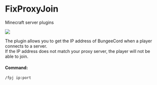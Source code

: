 # FixProxyJoin
Minecraft server plugins

<img float="left" src="https://zorotex.org/kartinki/gitimg.jpg">

The plugin allows you to get the IP address of BungeeCord when a player connects to a server.
<br/>
If the IP address does not match your proxy server, the player will not be able to join.

#### Command:
```
/fpj ip:port
```
